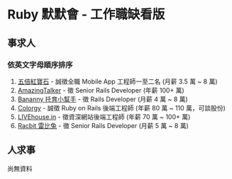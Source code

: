 # Ruby 默默會 - 工作職缺看版

## 事求人
### 依英文字母順序排序
1. [五倍紅寶石](jobs/5xruby.md) - 誠徵全職 Mobile App 工程師一至二名 (月薪 3.5 萬 ~ 8 萬)
2. [AmazingTalker](jobs/amazing_talker.md) - 徵 Senior Rails Developer (年薪 100+ 萬)
3. [Bananny 托育小幫手](jobs/bananny.md) - 徵 Rails Developer (月薪 4 萬 ~ 8 萬)
4. [Colorgy](jobs/cology.md) - 誠徵 Ruby on Rails 後端工程師 (年薪 80 萬 ~ 110 萬，可談股份)
5. [LIVEhouse.in](jobs/livehouse-in.md) - 徵資深網站後端工程師 (年薪 70 萬 ~ 100+ 萬)
6. [Racbit 雷比兔](jobs/racbit.md) - 徵 Senior Rails Developer (月薪 5 萬 ~ 8 萬)

## 人求事
尚無資料
